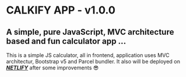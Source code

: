 # CALKIFY APP - v1.0.0
**A simple, pure JavaScript, MVC architecture based and fun calculator app ...**
---

This is a simple JS calculator, all in frontend, application uses MVC architectur, Bootstrap v5 and Parcel bundler.
It also will be deployed on ***[NETLIFY](netlify.com)*** after some improvements 😎
